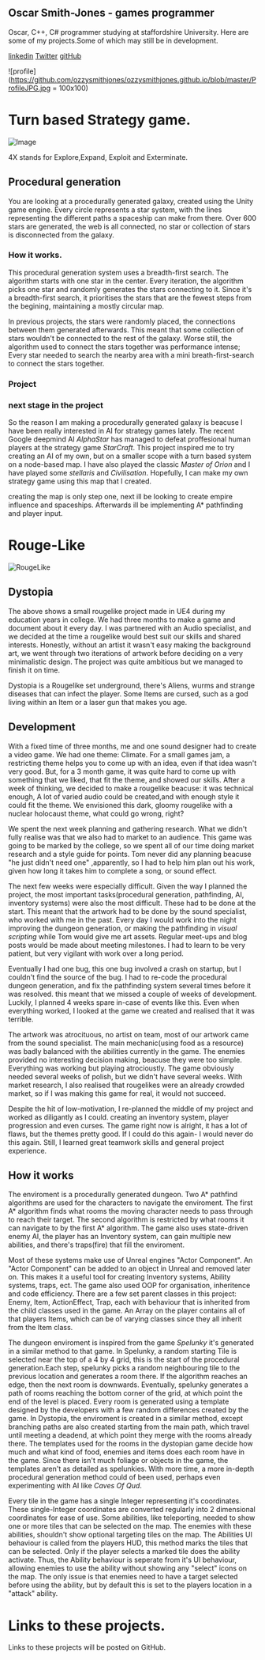 ## Oscar Smith-Jones - games programmer

Oscar, C++, C# programmer studying at staffordshire University. Here are some of my projects.Some of which may still be in development.

[linkedin](https://www.linkedin.com/in/oscar-smith-jones-44329a195/) 
[Twitter](https://twitter.com/OscarSmithJone1)
[gitHub](https://github.com/ozzysmithjones)

![profile](https://github.com/ozzysmithjones/ozzysmithjones.github.io/blob/master/ProfileJPG.jpg = 100x100)


# Turn based Strategy game.

![Image](https://github.com/ozzysmithjones/ozzysmithjones.github.io/blob/master/GalaxyGeneration.PNG?raw=true)

4X stands for Explore,Expand, Exploit and Exterminate. 

## Procedural generation

You are looking at a procedurally generated galaxy, created using the Unity game engine. Every circle represents a star system, with the lines representing the different paths a spaceship can make from there. Over 600 stars are generated, the web is all connected, no star or collection of stars is disconnected from the galaxy. 

### How it works. 

This procedural generation system uses a breadth-first search. The algorithm starts with one star in the center. Every iteration, the algorithm picks one star and randomly generates the stars connecting to it. Since it's a breadth-first search, it prioritises the stars that are the fewest steps from the begining, maintaining a mostly circular map. 

In previous projects, the stars were randomly placed, the connections between them generated afterwards. This meant that some collection of stars wouldn't be connected to the rest of the galaxy. Worse still, the algorithm used to connect the stars together was performance intense; Every star needed to search the nearby area with a mini breath-first-search to connect the stars together. 

### Project


### next stage in the project

So the reason I am making a procedurally generated galaxy is beacuse I have been really interested in AI for strategy games lately. The recent Google deepmind AI  _AlphaStar_ has managed to defeat proffesional human players at the strategy game _StarCraft_. This project inspired me to try creating an AI of my own, but on a smaller scope with a turn based system on a node-based map. I have also played the classic _Master of Orion_ and I have played some _stellaris_ and _Civilisation_. Hopefully, I can make my own strategy game using this map that I created.

creating the map is only step one, next ill be looking to create empire influence and spaceships. Afterwards ill be implementing A* pathfinding and player input. 

# Rouge-Like

![RougeLike](https://github.com/ozzysmithjones/ozzysmithjones.github.io/blob/master/FIRE.PNG?raw=true)

## Dystopia 

The above shows a small rougelike project made in UE4 during my education years in college. We had three months to make a game and document about it every day. I was partnered with an Audio specialist, and we decided at the time a rougelike would best suit our skills and shared interests. Honestly, without an artist it wasn't easy making the background art, we went through two iterations of artwork before deciding on a very minimalistic design. The project was quite ambitious but we managed to finish it on time.

Dystopia is a Rougelike set underground, there's Aliens, wurms and strange diseases that can infect the player. Some Items are cursed, such as a god living within an Item or a laser gun that makes you age. 

## Development

With a fixed time of three months, me and one sound designer had to create a video game. We had one theme: Climate. For a small games jam, a restricting theme helps you to come up with an idea, even if that idea wasn't very good. But, for a 3 month game, it was quite hard to come up with something that we liked, that fit the theme, and showed our skills. After a week of thinking, we decided to make a rougelike beacuse: it was technical enough, A lot of varied audio could be created,and with enough style it could fit the theme. We envisioned this dark, gloomy rougelike with a nuclear holocaust theme, what could go wrong, right? 

We spent the next week planning and gathering research. What we didn't fully realise was that we also had to market to an audience. This game was going to be marked by the college, so we spent all of our time doing market research and a style guide for points. Tom never did any planning beacuse "he just didn't need one" ,apparently, so I had to help him plan out his work, given how long it takes him to complete a song, or sound effect. 

The next few weeks were especially difficult. Given the way I planned the project, the most important tasks(procedural generation, pathfinding, AI, inventory systems) were also the most difficult. These had to be done at the start. This meant that the artwork had to be done by the sound specialist, who worked with me in the past. Every day I would work into the night improving the dungeon generation, or making the pathfinding in _visual scripting_ while Tom would give me art assets. Regular meet-ups and blog posts would be made about meeting milestones. I had to learn to be very patient, but very vigilant with work over a long period. 

Eventually I had one bug, this one bug involved a crash on startup, but I couldn't find the source of the bug. I had to re-code the procedural dungeon generation, and fix the pathfinding system several times before it was resolved. this meant that we missed a couple of weeks of development. Luckily, I planned 4 weeks spare in-case of events like this. Even when everything worked, I looked at the game we created and realised that it was terrible. 

The artwork was atrocituous, no artist on team, most of our artwork came from the sound specialist. The main mechanic(using food as a resource) was badly balanced with the abilities currently in the game. The enemies provided no interesting decision making, beacuse they were too simple. Everything was working but playing atrocioustly. The game obviously needed several weeks of polish, but we didn't have several weeks. With market research, I also realised that rougelikes were an already crowded market, so if I was making this game for real, it would not succeed.

Despite the hit of low-motivation, I re-planned the middle of my project and worked as diligantly as I could. creating an inventory system, player progression and even curses. The game right now is alright, it has a lot of flaws, but the themes pretty good. If I could do this again- I would never do this again. Still, I learned great teamwork skills and general project experience.


## How it works

The enviroment is a procedurally generated dungeon. Two A* pathfind algorithms are used for the characters to navigate the enviroment. The first A* algorithm finds what rooms the moving character needs to pass through to reach their target. The second algorithm is restricted by what rooms it can navigate to by the first A* algorithm. The game also uses state-driven enemy AI, the player has an Inventory system, can gain multiple new abilities, and there's traps(fire) that fill the enviroment.   

Most of these systems make use of Unreal engines "Actor Component". An "Actor Component" can be added to an object in Unreal and removed later on. This makes it a useful tool for creating Inventory systems, Ability systems, traps, ect. The game also used OOP for organisation, inheritence and code efficiency. There are a few set parent classes in this project: Enemy, Item, ActionEffect, Trap, each with behaviour that is inherited from the child classes used in the game. An Array on the player contains all of that players Items, which can be of varying classes since they all inherit from the Item class. 

The dungeon enviroment is inspired from the game _Spelunky_ it's generated in a similar method to that game. In Spelunky, a random starting Tile is selected near the top of a 4 by 4 grid, this is the start of the procedural generation.Each step, spelunky picks a random neighbouring tile to the previous location and generates a room there. If the algorithm reaches an edge, then the next room is downwards. Eventually, spelunky generates a path of rooms reaching the bottom corner of the grid, at which point the end of the level is placed. Every room is generated using a template designed by the developers with a few random differences created by the game. In Dystopia, the enviroment is created in a similar method, except branching paths are also created starting from the main path, which travel until meeting a deadend, at which point they merge with the rooms already there. The templates used for the rooms in the dystopian game decide how much and what kind of food, enemies and items does each room have in the game. Since there isn't much foliage or objects in the game, the templates aren't as detailed as spelunkies. With more time, a more in-depth procedural generation method could of been used, perhaps even experimenting with AI like _Caves Of Qud_. 

Every tile in the game has a single Integer representing it's coordinates. These single-Integer coordinates are converted regularly into 2 dimensional coordinates for ease of use. Some abilities, like teleporting, needed to show one or more tiles that can be selected on the map. The enemies with these abilities, shouldn't show optional targeting tiles on the map. The Abilities UI behaviour is called from the players HUD, this method marks the tiles that can be selected. Only if the player selects a marked tile does the ability activate. Thus, the Ability behaviour is seperate from it's UI behaviour, allowing enemies to use the ability without showing any "select" icons on the map.  The only issue is that enemies need to have a target selected before using the ability, but by default this is set to the players location in a "attack" ability.

# Links to these projects. 
Links to these projects will be posted on GitHub. 





